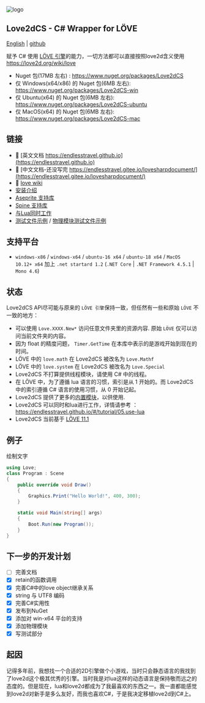 
![logo](https://gitee.com/endlesstravel/love2dCS/raw/master/img/logo.png "logo") 

Love2dCS - C# Wrapper for LÖVE
---

[English](README.md) | [github](https://github.com/endlesstravel/Love2dCS)

赋予 C# 使用 [LÖVE 引擎](https://love2d.org/)的能力，一切方法都可以直接按照love2d含义使用 https://love2d.org/wiki/love


* Nuget 包(17MB 左右) : https://www.nuget.org/packages/Love2dCS
* 仅 Windows(x64/x86) 的 Nuget 包(6MB 左右): https://www.nuget.org/packages/Love2dCS-win
* 仅 Ubuntu(x64) 的 Nuget 包(6MB 左右): https://www.nuget.org/packages/Love2dCS-ubuntu
* 仅 MacOS(x64) 的 Nuget 包(6MB 左右): https://www.nuget.org/packages/Love2dCS-mac

链接
---
* 📃 [英文文档 https://endlesstravel.github.io](https://endlesstravel.github.io)
* 📃 [中文文档-还没写完 https://endlesstravel.gitee.io/lovesharpdocument/](https://endlesstravel.gitee.io/lovesharpdocument/)
* 📕 [love wiki](https://love2d.org/wiki/love)
* [安装介绍](https://endlesstravel.github.io/#/tutorial/01.install)
* [Aseprite 支持库](https://gitee.com/endlesstravel/LoveMetaSprite)
* [Spine 支持库](https://gitee.com/endlesstravel/spine-lovecs)
* [与Lua同时工作](https://endlesstravel.github.io/#/tutorial/05.use-lua)
* [测试文件示例](csharp_src/Program.cs) / [物理模块测试文件示例](csharp_test/README.md)


支持平台
---
* `windows-x86` / `windows-x64` / `ubuntu-16 x64` / `ubuntu-18 x64` / `MacOS 10.12+ x64` 加上 `.net startard 1.2` (`.NET Core` | `.NET Framework 4.5.1`  | `Mono 4.6`)

状态
---
Love2dCS API尽可能与原来的 `LÖVE 引擎`保持一致，但任然有一些和原始 `LÖVE` 不一致的地方：


* 可以使用 `Love.XXXX.New*` 访问任意文件夹里的资源内容. 原始 `LÖVE` 仅可以访问当前文件夹的内容。
* 因为 float 的精度问题， `Timer.GetTime` 在本库中表示的是游戏开始到现在的时间。
* LÖVE 中的 `love.math` 在 Love2dCS 被改名为 `Love.Mathf`
* LÖVE 中的  `love.system` 在 Love2dCS 被改名为 `Love.Special`
* Love2dCS 不打算提供线程模块，请使用 C# 中的线程。
* 在 LÖVE 中，为了遵循 lua 语言的习惯，索引是从 1 开始的。而 Love2dCS 中的索引遵循 C# 语言的使用习惯，从 0 开始记起。
* Love2dCS 提供了更多的[内置模块](https://endlesstravel.github.io/#/module/build-in-module-index)，以供使用.
* Love2dCS 可以同时和lua进行工作，详情请参考 ： https://endlesstravel.github.io/#/tutorial/05.use-lua
* Love2dCS 当前基于 [LÖVE 11.1](https://love2d.org/wiki/11.1)

例子
---

绘制文字
``` C#
using Love;
class Program : Scene
{
    public override void Draw()
    {
        Graphics.Print("Hello World!", 400, 300);
    }

    static void Main(string[] args)
    {
        Boot.Run(new Program());
    }
}
```

下一步的开发计划
---

- [ ] 完善文档
- [x] retain的函数调用
- [x] 完善C#中的love object继承关系
- [x] string 与 UTF8 编码
- [x] 完善C#实用性
- [x] 发布到NuGet
- [x] 添加对 win-x64 平台的支持
- [x] 添加物理模块
- [x] 写测试部分

起因
---
记得多年前，我想找一个合适的2D引擎做个小游戏，当时只会静态语言的我找到了love2d这个极其优秀的引擎。当时我是对lua这样的动态语言是保持敬而远之的态度的。但是现在，lua和love2d都成为了我最喜欢的东西之一。我一直都能感觉到love2d对新手是多么友好，而我也喜欢C#，于是我决定移植love2d到C#上。